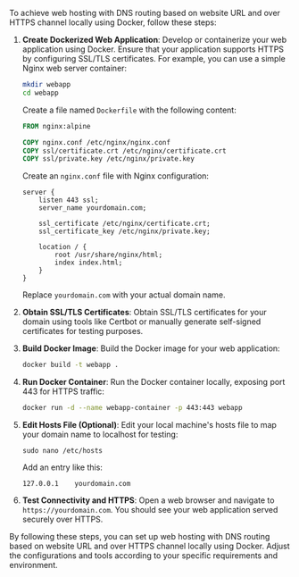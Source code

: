To achieve web hosting with DNS routing based on website URL and over HTTPS channel locally using Docker, follow these steps:

1. **Create Dockerized Web Application**:
   Develop or containerize your web application using Docker. Ensure that your application supports HTTPS by configuring SSL/TLS certificates. For example, you can use a simple Nginx web server container:

   ```bash
   mkdir webapp
   cd webapp
   ```

   Create a file named `Dockerfile` with the following content:

   ```Dockerfile
   FROM nginx:alpine

   COPY nginx.conf /etc/nginx/nginx.conf
   COPY ssl/certificate.crt /etc/nginx/certificate.crt
   COPY ssl/private.key /etc/nginx/private.key
   ```

   Create an `nginx.conf` file with Nginx configuration:

   ```nginx
   server {
       listen 443 ssl;
       server_name yourdomain.com;

       ssl_certificate /etc/nginx/certificate.crt;
       ssl_certificate_key /etc/nginx/private.key;

       location / {
           root /usr/share/nginx/html;
           index index.html;
       }
   }
   ```

   Replace `yourdomain.com` with your actual domain name.

2. **Obtain SSL/TLS Certificates**:
   Obtain SSL/TLS certificates for your domain using tools like Certbot or manually generate self-signed certificates for testing purposes.

3. **Build Docker Image**:
   Build the Docker image for your web application:

   ```bash
   docker build -t webapp .
   ```

4. **Run Docker Container**:
   Run the Docker container locally, exposing port 443 for HTTPS traffic:

   ```bash
   docker run -d --name webapp-container -p 443:443 webapp
   ```

5. **Edit Hosts File (Optional)**:
   Edit your local machine's hosts file to map your domain name to localhost for testing:

   ```
   sudo nano /etc/hosts
   ```

   Add an entry like this:

   ```
   127.0.0.1    yourdomain.com
   ```

6. **Test Connectivity and HTTPS**:
   Open a web browser and navigate to `https://yourdomain.com`. You should see your web application served securely over HTTPS.

By following these steps, you can set up web hosting with DNS routing based on website URL and over HTTPS channel locally using Docker. Adjust the configurations and tools according to your specific requirements and environment.
